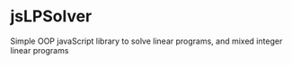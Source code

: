 jsLPSolver
==========

Simple OOP javaScript library to solve linear programs, and mixed integer linear programs
